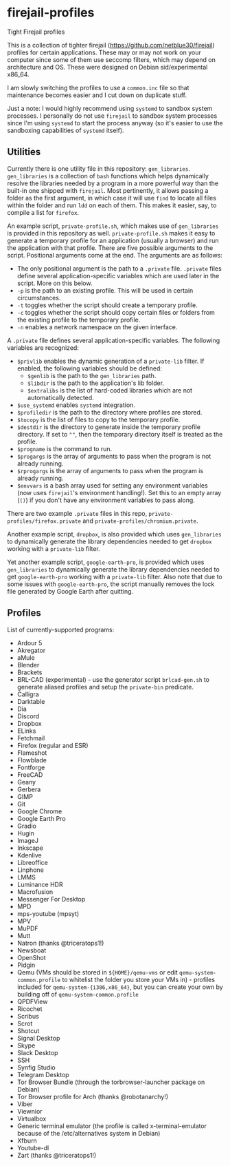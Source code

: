 # firejail-profiles
Tight Firejail profiles

This is a collection of tighter firejail (https://github.com/netblue30/firejail) profiles for certain applications. These may or may not work on your computer since some of them use seccomp filters, which may depend on architecture and OS. These were designed on Debian sid/experimental x86_64.

I am slowly switching the profiles to use a `common.inc` file so that maintenance becomes easier and I cut down on duplicate stuff.

Just a note: I would highly recommend using `systemd` to sandbox system processes. I personally do not use `firejail` to sandbox system processes since I'm using `systemd` to start the process anyway (so it's easier to use the sandboxing capabilities of `systemd` itself).

## Utilities

Currently there is one utility file in this repository: `gen_libraries`. `gen_libraries` is a collection of `bash` functions which helps dynamically resolve the libraries needed by a program in a more powerful way than the built-in one shipped with `firejail`. Most pertinently, it allows passing a folder as the first argument, in which case it will use `find` to locate all files within the folder and run `ldd` on each of them. This makes it easier, say, to compile a list for `firefox`.

An example script, `private-profile.sh`, which makes use of `gen_libraries` is provided in this repository as well. `private-profile.sh` makes it easy to generate a temporary profile for an application (usually a browser) and run the application with that profile. There are five possible arguments to the script. Positional arguments come at the end. The arguments are as follows:

* The only positional argument is the path to a `.private` file. `.private` files define several application-specific variables which are used later in the script. More on this below.
* `-p` is the path to an existing profile. This will be used in certain circumstances.
* `-t` toggles whether the script should create a temporary profile.
* `-c` toggles whether the script should copy certain files or folders from the existing profile to the temporary profile.
* `-n` enables a network namespace on the given interface.

A `.private` file defines several application-specific variables. The following variables are recognized:

* `$privlib` enables the dynamic generation of a `private-lib` filter. If enabled, the following variables should be defined:
  * `$genlib` is the path to the `gen_libraries` path. 
  * `$libdir` is the path to the application's lib folder.
  * `$extralibs` is the list of hard-coded libraries which are not automatically detected.
* `$use_systemd` enables `systemd` integration.
* `$profiledir` is the path to the directory where profiles are stored.
* `$tocopy` is the list of files to copy to the temporary profile.
* `$destdir` is the directory to generate inside the temporary profile directory. If set to `""`, then the temporary directory itself is treated as the profile.
* `$progname` is the command to run.
* `$progargs` is the array of arguments to pass when the program is not already running.
* `$rprogargs` is the array of arguments to pass when the program is already running.
* `$envvars` is a bash array used for setting any environment variables (now uses `firejail`'s environment handling!). Set this to an empty array (`()`) if you don't have any environment variables to pass along.

There are two example `.private` files in this repo, `private-profiles/firefox.private` and `private-profiles/chromium.private`.

Another example script, `dropbox`, is also provided which uses `gen_libraries` to dynamically generate the library dependencies needed to get `dropbox` working with a `private-lib` filter.

Yet another example script, `google-earth-pro`, is provided which uses `gen_libraries` to dynamically generate the library dependencies needed to get `google-earth-pro` working with a `private-lib` filter. Also note that due to some issues with `google-earth-pro`, the script manually removes the lock file generated by Google Earth after quitting.

## Profiles

List of currently-supported programs:
* Ardour 5
* Akregator
* aMule
* Blender
* Brackets
* BRL-CAD (experimental) - use the generator script `brlcad-gen.sh` to generate aliased profiles and setup the `private-bin` predicate.
* Calligra
* Darktable
* Dia
* Discord
* Dropbox
* ELinks
* Fetchmail
* Firefox (regular and ESR)
* Flameshot
* Flowblade
* Fontforge
* FreeCAD
* Geany
* Gerbera
* GIMP
* Git
* Google Chrome
* Google Earth Pro
* Gradio
* Hugin
* ImageJ
* Inkscape
* Kdenlive
* Libreoffice
* Linphone
* LMMS
* Luminance HDR
* Macrofusion
* Messenger For Desktop
* MPD
* mps-youtube (mpsyt)
* MPV
* MuPDF
* Mutt
* Natron (thanks @triceratops1!)
* Newsboat
* OpenShot
* Pidgin
* Qemu (VMs should be stored in `${HOME}/qemu-vms` or edit `qemu-system-common.profile` to whitelist the folder you store your VMs in) - profiles included for `qemu-system-{i386,x86_64}`, but you can create your own by building off of `qemu-system-common.profile`
* QPDFView
* Ricochet
* Scribus
* Scrot
* Shotcut
* Signal Desktop
* Skype
* Slack Desktop
* SSH
* Synfig Studio
* Telegram Desktop
* Tor Browser Bundle (through the torbrowser-launcher package on Debian)
* Tor Browser profile for Arch (thanks @robotanarchy!)
* Viber
* Viewnior
* Virtualbox
* Generic terminal emulator (the profile is called x-terminal-emulator because of the /etc/alternatives system in Debian)
* Xfburn
* Youtube-dl
* Zart (thanks @triceratops1!)
